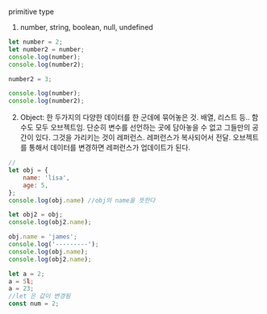 primitive type

1.  number, string, boolean, null, undefined

```javascript
let number = 2;
let number2 = number;
console.log(number);
console.log(number2);

number2 = 3;

console.log(number);
console.log(number2);
```

2. Object: 한 두가지의 다양한 데이터를 한 군데에 묶어놓은 것. 배열, 리스트 등.. 함수도 모두 오브젝트임. 단순히 변수를 선언하는 곳에 담아놓을 수 없고 그들만의 공간이 있다. 그것을 가리키는 것이 레퍼런스. 레퍼런스가 복사되어서 전달. 오브젝트를 통해서 데이터를 변경하면 레퍼런스가 업데이트가 된다.

```javascript
//
let obj = {
    name: 'lisa',
    age: 5,
};
console.log(obj.name) //obj의 name을 뜻한다

let obj2 = obj;
console.log(obj2.name);

obj.name = 'james';
console.log('---------');
console.log(obj.name);
console.log(obj2.name);

let a = 2;
a = 5l;
a = 23;
//let 은 값이 변경됨
const num = 2;

```
